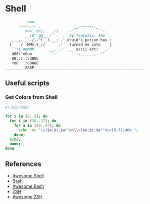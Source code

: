 # Shell
```markdown
          ===.
      =====.==`.               __,------._
         ===`.8=);   _/)    .-'           ``-.
         _ (G^ @@__ / '.  .' By Toutatis, the `.
   ,._,-'_`-/,-^( _).__: .' druid's potion has :
  (    / .MMm.Y_)/      ,'   turned me into    |
   `'(|.oMMMM       __,',-'`._  ascii art!   ,'
   d88:'mOom        `--'      `-..______,--''
   88::(::\d88b
   Y88  ':88888
_________888P__________________________________________________
```

## Useful scripts
### Get Colors from Shell
```bash
#!/bin/bash

for x in {0..8}; do
  for i in {30..37}; do
    for a in {40..47}; do
      echo -ne "\e[$x;$i;$a""m\\\e[$x;$i;$a""m\e[0;37;40m ";
    done;
  echo;
  done;
done
```
## References
- [Awesome Shell](https://github.com/alebcay/awesome-shell)
- [Bash](https://tiswww.case.edu/php/chet/bash/bashtop.html)
- [Awesome Bash](https://github.com/awesome-lists/awesome-bash)
- [ZSH](https://www.zsh.org/)
- [Awesome ZSH](https://github.com/unixorn/awesome-zsh-plugins)
